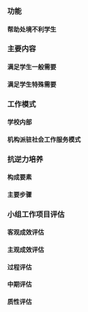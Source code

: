 ### 功能
#### 帮助处境不利学生

### 主要内容
#### 满足学生一般需要
#### 满足学生特殊需要

### 工作模式
#### 学校内部
#### 机构派驻社会工作服务模式

### 抗逆力培养
#### 构成要素
#### 主要步骤

### 小组工作项目评估
#### 客观成效评估
#### 主观成效评估
#### 过程评估
#### 中期评估
#### 质性评估
